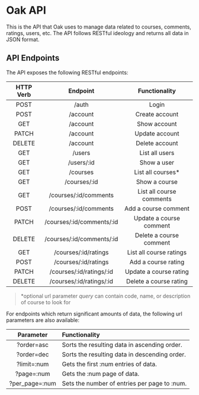 # Oak API

This is the API that Oak uses to manage data related to courses, comments, ratings, users, etc. The API follows RESTful ideology and returns all data in JSON format.

## API Endpoints

The API exposes the following RESTful endpoints:

| HTTP Verb | Endpoint                  | Functionality            |
|:---------:|:-------------------------:|:------------------------:|
| POST      | /auth                     | Login                    |
| POST      | /account                  | Create account           |
| GET       | /account                  | Show account             |
| PATCH     | /account                  | Update account           |
| DELETE    | /account                  | Delete account           |
| GET       | /users                    | List all users           |
| GET       | /users/:id                | Show a user              |
| GET       | /courses                  | List all courses*        |
| GET       | /courses/:id              | Show a course            |
| GET       | /courses/:id/comments     | List all course comments |
| POST      | /courses/:id/comments     | Add a course comment     |
| PATCH     | /courses/:id/comments/:id | Update a course comment  |
| DELETE    | /courses/:id/comments/:id | Delete a course comment  |
| GET       | /courses/:id/ratings      | List all course ratings  |
| POST      | /courses/:id/ratings      | Add a course rating      |
| PATCH     | /courses/:id/ratings/:id  | Update a course rating   |
| DELETE    | /courses/:id/ratings/:id  | Delete a course rating   |

> *optional url parameter _query_ can contain code, name, or description of course to look for

For endpoints which return significant amounts of data, the following url parameters are also available:

| Parameter       | Functionality                                 |
|:---------------:|:----------------------------------------------|
| ?order=asc      | Sorts the resulting data in ascending order.  |
| ?order=dec      | Sorts the resulting data in descending order. |
| ?limit=:num     | Gets the first :num entries of data.          |
| ?page=:num      | Gets the :num page of data.                   |
| ?per_page=:num  | Sets the number of entries per page to :num.  |
